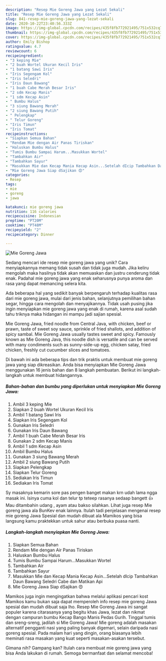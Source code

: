 ```yaml
---
description: "Resep Mie Goreng Jawa yang Lezat Sekali"
title: "Resep Mie Goreng Jawa yang Lezat Sekali"
slug: 841-resep-mie-goreng-jawa-yang-lezat-sekali
date: 2020-10-22T23:40:56.333Z
image: https://img-global.cpcdn.com/recipes/435f8fb772921495/751x532cq70/mie-goreng-jawa-foto-resep-utama.jpg
thumbnail: https://img-global.cpcdn.com/recipes/435f8fb772921495/751x532cq70/mie-goreng-jawa-foto-resep-utama.jpg
cover: https://img-global.cpcdn.com/recipes/435f8fb772921495/751x532cq70/mie-goreng-jawa-foto-resep-utama.jpg
author: Emily Bishop
ratingvalue: 4.7
reviewcount: 6
recipeingredient:
- "3 keping Mie"
- "2 buah Wortel Ukuran Kecil Iris"
- "1 batang Sawi Iris"
- "Iris Segengam Kol"
- "Iris Seledri"
- "Iris Daun Bawang"
- "1 buah Cabe Merah Besar Iris"
- "2 sdm Kecap Manis"
- "1 sdm Kecap Asin"
- " Bumbu Halus"
- "3 siung Bawang Merah"
- "2 siung Bawang Putih"
- " Pelengkap"
- " Telur Goreng"
- "Iris Timun"
- "Iris Tomat"
recipeinstructions:
- "Siapkan Semua Bahan"
- "Rendam Mie dengan Air Panas Tiriskan"
- "Haluskan Bumbu Halus"
- "Tumis Bumbu Sampai Harum...Masukkan Wortel"
- "Tambahkan Air"
- "Tambahkan Sayur"
- "Masukkan Mie dan Kecap Mania Kecap Asin...Setelah dIcip Tambahkan Daun Bawang Seledri Cabe dan Matikan Api"
- "Mie Goreng Jawa Siap dSajikan 😍"
categories:
- Resep
tags:
- mie
- goreng
- jawa

katakunci: mie goreng jawa 
nutrition: 116 calories
recipecuisine: Indonesian
preptime: "PT20M"
cooktime: "PT48M"
recipeyield: "2"
recipecategory: Dinner

---
```



![Mie Goreng Jawa](https://img-global.cpcdn.com/recipes/435f8fb772921495/751x532cq70/mie-goreng-jawa-foto-resep-utama.jpg)

Sedang mencari ide resep mie goreng jawa yang unik? Cara menyiapkannya memang tidak susah dan tidak juga mudah. Jika keliru mengolah maka hasilnya tidak akan memuaskan dan justru cenderung tidak enak. Padahal mie goreng jawa yang enak seharusnya punya aroma dan rasa yang dapat memancing selera kita.

Ada beberapa hal yang sedikit banyak berpengaruh terhadap kualitas rasa dari mie goreng jawa, mulai dari jenis bahan, selanjutnya pemilihan bahan segar, hingga cara mengolah dan menyajikannya. Tidak usah pusing jika ingin menyiapkan mie goreng jawa yang enak di rumah, karena asal sudah tahu triknya maka hidangan ini mampu jadi sajian spesial.

Mie Goreng Jawa, fried noodle from Central Java, with chicken, beef or prawn, taste of sweet soy sauce, sprinkle of fried shallots, and addition of spicy sambal. Mie Goreng Jawa usually tastes sweet and spicy. Famously known as Mie Goreng Java, this noodle dish is versatile and can be served with many condiments such as sunny-side-up egg, chicken satay, fried chicken, freshly cut cucumber slices and tomatoes.


Di bawah ini ada beberapa tips dan trik praktis untuk membuat mie goreng jawa yang siap dikreasikan. Anda bisa menyiapkan Mie Goreng Jawa menggunakan 16 jenis bahan dan 8 langkah pembuatan. Berikut ini langkah-langkah untuk membuat hidangannya.

<!--inarticleads1-->

##### Bahan-bahan dan bumbu yang diperlukan untuk menyiapkan Mie Goreng Jawa:

1. Ambil 3 keping Mie
1. Siapkan 2 buah Wortel Ukuran Kecil Iris
1. Ambil 1 batang Sawi Iris
1. Siapkan Iris Segengam Kol
1. Gunakan Iris Seledri
1. Gunakan Iris Daun Bawang
1. Ambil 1 buah Cabe Merah Besar Iris
1. Gunakan 2 sdm Kecap Manis
1. Ambil 1 sdm Kecap Asin
1. Ambil  Bumbu Halus
1. Gunakan 3 siung Bawang Merah
1. Ambil 2 siung Bawang Putih
1. Siapkan  Pelengkap
1. Siapkan  Telur Goreng
1. Sediakan Iris Timun
1. Sediakan Iris Tomat


Sy masaknya kemarin sore pas pengen banget makan krn udah lama ngga masak ini. Isinya cuma kol dan telur tp teteep rasanya sedaap bangett 👍 Mau ditambahin udang , ayam atau bakso silahkan. Lihat juga resep Mie goreng jawa ala BunKev enak lainnya. Itulah tadi penjelasan mengenai resep mie goreng Jawa Spesial dan mudah dibuat ala Mamikos yang bisa langsung kamu praktekkan untuk sahur atau berbuka puasa nanti. 

<!--inarticleads2-->

##### Langkah-langkah menyiapkan Mie Goreng Jawa:

1. Siapkan Semua Bahan
1. Rendam Mie dengan Air Panas Tiriskan
1. Haluskan Bumbu Halus
1. Tumis Bumbu Sampai Harum...Masukkan Wortel
1. Tambahkan Air
1. Tambahkan Sayur
1. Masukkan Mie dan Kecap Mania Kecap Asin...Setelah dIcip Tambahkan Daun Bawang Seledri Cabe dan Matikan Api
1. Mie Goreng Jawa Siap dSajikan 😍


Mamikos juga ingin mengingatkan bahwa melalui aplikasi pencari kost Mamikos kamu bukan saja dapat memperoleh info resep mie goreng Jawa spesial dan mudah dibuat saja lho. Resep Mie Goreng Jawa ini sangat populer karena citarasanya yang begitu khas Jawa, lezat dan nikmat dengan campuran bumbu Kecap Bango Manis Pedas Gurih. Tinggal tumis dan sreng-sreng, jadilah si Mie Goreng Jawa! Mie goreng adalah masakan alternatif pengganti nasi yang paling banyak digemari, selain daripada nasi goreng spesial. Pada malam hari yang dingin, orang biasanya lebih meminati rasa masakan yang kuat seperti masakan-asakan tersebut. 

Gimana nih? Gampang kan? Itulah cara membuat mie goreng jawa yang bisa Anda lakukan di rumah. Semoga bermanfaat dan selamat mencoba!
